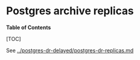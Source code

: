 # Postgres archive replicas

**Table of Contents**

[TOC]

See [../postgres-dr-delayed/postgres-dr-replicas.md](../postgres-dr-delayed/postgres-dr-replicas.md)
